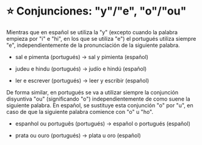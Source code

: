# :star: Conjunciones: "y"/"e", "o"/"ou"

Mientras que en español se utiliza la "y" (excepto cuando la palabra empieza por "i" e "hi", en los que se utiliza "e") el portugués utiliza siempre "e", independientemente de la pronunciación de la siguiente palabra.

- sal e pimenta (portugués) -> sal y pimienta (español)

-  judeu e hindu (portugués) -> judío e hindú (español)

- ler e escrever (portugués) -> leer y escribir (español)

De forma similar, en portugués se va a utilizar siempre la conjunción disyuntiva "ou"
(significando "o") independientemente de como suene la siguiente palabra. En español, se
sustituye esta conjunción "o" por "u", en caso de que la siguiente palabra comience con "o" u
"ho".


- espanhol ou português (portugués) -> español o portugués (español)

- prata ou ouro (portugués) -> plata u oro (español)
